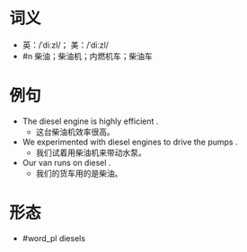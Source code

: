 # 词义
- 英：/ˈdiːzl/； 美：/ˈdiːzl/
- #n 柴油；柴油机；内燃机车；柴油车
# 例句
- The diesel engine is highly efficient .
	- 这台柴油机效率很高。
- We experimented with diesel engines to drive the pumps .
	- 我们试着用柴油机来带动水泵。
- Our van runs on diesel .
	- 我们的货车用的是柴油。
# 形态
- #word_pl diesels
